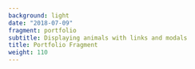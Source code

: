 ```yaml
---
background: light
date: "2018-07-09"
fragment: portfolio
subtitle: Displaying animals with links and modals
title: Portfolio Fragment
weight: 110
---
```

